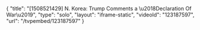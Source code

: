{
    "title": "[1508521429] N. Korea: Trump Comments a \u2018Declaration Of War\u2019",
    "type": "solo",
    "layout": "iframe-static",
    "videoId": "123187597",
    "url": "\/tvpembed\/123187597"
}